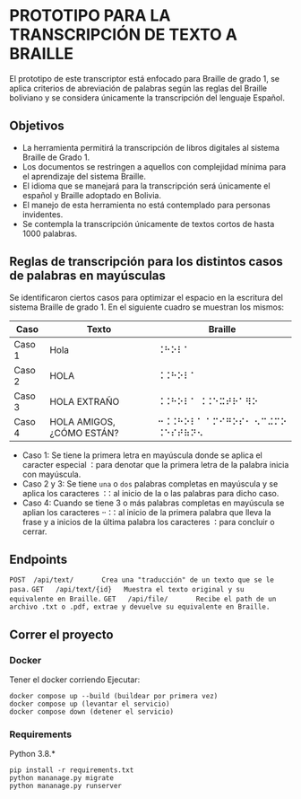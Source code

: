 # PROTOTIPO PARA LA TRANSCRIPCIÓN DE TEXTO A BRAILLE

El prototipo de este transcriptor está enfocado para Braille de grado 1, se aplica criterios de abreviación de palabras según las reglas del Braille boliviano y se considera únicamente la transcripción del lenguaje Español.

## Objetivos
- La herramienta permitirá la transcripción de libros digitales al sistema Braille de Grado 1.
- Los documentos se restringen a aquellos con complejidad mínima para el aprendizaje del sistema Braille.
- El idioma que se manejará para la transcripción será únicamente el español y Braille adoptado en Bolivia.
- El manejo de esta herramienta no está contemplado para personas invidentes.
- Se contempla la transcripción únicamente de textos cortos de hasta 1000 palabras.

## Reglas de transcripción para los distintos casos de palabras en mayúsculas
Se identificaron ciertos casos para optimizar el espacio en la escritura del sistema Braille de grado 1.
En el siguiente cuadro se muestran los mismos:

| Caso | Texto | Braille |
| ------ | ------ | ------ |
| Caso 1 | Hola | ⠨⠓⠕⠇⠁ |
| Caso 2 | HOLA | ⠨⠨⠓⠕⠇⠁ |
| Caso 3 | HOLA EXTRAÑO | ⠨⠨⠓⠕⠇⠁ ⠨⠨⠑⠭⠞⠗⠁⠻⠕ |
| Caso 4 | HOLA AMIGOS, ¿CÓMO ESTÁN? | ⠒⠨⠨⠓⠕⠇⠁ ⠁⠍⠊⠛⠕⠎⠂ ⠢⠉⠬⠍⠕ ⠨⠑⠎⠞⠷⠝⠢ |

- Caso 1: Se tiene la primera letra en mayúscula donde se aplica el caracter especial `⠨` para denotar
que la primera letra de la palabra inicia con mayúscula.
- Caso 2 y 3: Se tiene `una` o `dos` palabras completas en mayúscula y se aplica los caracteres `⠨⠨` al inicio 
de la o las palabras para dicho caso.
- Caso 4: Cuando se tiene 3 o más palabras completas en mayúscula se aplian los caracteres `⠒⠨⠨` al inicio
de la primera palabra que lleva la frase y a inicios de la última palabra los caracteres `⠨` para concluir o cerrar.

## Endpoints
```POST  /api/text/       Crea una "traducción" de un texto que se le pasa.```
```GET	 /api/text/{id}   Muestra el texto original y su equivalente en Braille.```
```GET	 /api/file/	      Recibe el path de un archivo .txt o .pdf, extrae y devuelve su equivalente en Braille.```

## Correr el proyecto
### Docker
Tener el docker corriendo
Ejecutar:
```
docker compose up --build (buildear por primera vez)
docker compose up (levantar el servicio)
docker compose down (detener el servicio)
```

### Requirements
Python 3.8.*
```
pip install -r requirements.txt
python mananage.py migrate
python mananage.py runserver
```
